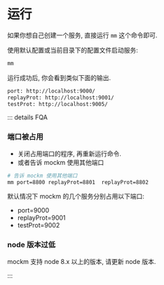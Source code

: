 # 运行

如果你想自己创建一个服务, 直接运行 `mm` 这个命令即可.

使用默认配置或当前目录下的配置文件启动服务:
``` sh
mm
```

运行成功后, 你会看到类似下面的输出.
``` txt
port: http://localhost:9000/
replayProt: http://localhost:9001/
testProt: http://localhost:9005/
```

::: details FQA
### 端口被占用
- 关闭占用端口的程序, 再重新运行命令.
- 或者告诉 mockm 使用其他端口

``` sh
# 告诉 mockm 使用其他端口
mm port=8800 replayProt=8801  replayProt=8802
```

默认情况下 mockm 的几个服务分别占用以下端口:
- port=9000
- replayProt=9001
- testProt=9002

### node 版本过低
mockm 支持 node 8.x 以上的版本, 请更新 node 版本.

:::
